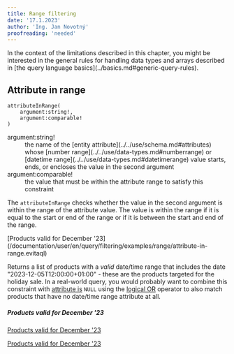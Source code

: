 ```yaml
---
title: Range filtering
date: '17.1.2023'
author: 'Ing. Jan Novotný'
proofreading: 'needed'
---
```


<Note type="info">
In the context of the limitations described in this chapter, you might be interested in the general rules for handling 
data types and arrays described in [the query language basics](../basics.md#generic-query-rules).
</Note>

## Attribute in range

```evitaql-syntax
attributeInRange(
    argument:string!,
    argument:comparable!
)
``` 

<dl>
    <dt>argument:string!</dt>
    <dd>
        the name of the [entity attribute](../../use/schema.md#attributes) whose [number range](../../use/data-types.md#numberrange) 
        or [datetime range](../../use/data-types.md#datetimerange) value starts, ends, or encloses the value 
        in the second argument
    </dd>
    <dt>argument:comparable!</dt>
    <dd>
        the value that must be within the attribute range to satisfy this constraint
    </dd>
</dl>

The `attributeInRange` checks whether the value in the second argument is within the range of the attribute value.
The value is within the range if it is equal to the start or end of the range or if it is between the start and end of 
the range.

<SourceCodeTabs requires="evita_functional_tests/src/test/resources/META-INF/documentation/evitaql-init.java" langSpecificTabOnly>
[Products valid for December '23](/documentation/user/en/query/filtering/examples/range/attribute-in-range.evitaql)
</SourceCodeTabs>

Returns a list of products with a *valid* date/time range that includes the date "2023-12-05T12:00:00+01:00" - these are 
the products targeted for the holiday sale. In a real-world query, you would probably want to combine this constraint 
with [attribute is](comparable.md#attribute-is) `NULL` using the [logical OR](logical.md#or) operator to also match 
products that have no date/time range attribute at all.

<Note type="info">

<NoteTitle toggles="true">

##### Products valid for December '23
</NoteTitle>

<LanguageSpecific to="evitaql,java">

<MDInclude>[Products valid for December '23](/documentation/user/en/query/filtering/examples/range/attribute-in-range.evitaql.md)</MDInclude>

</LanguageSpecific>

<LanguageSpecific to="graphql">

<MDInclude>[Products valid for December '23](/documentation/user/en/query/filtering/examples/range/attribute-in-range.graphql.json.md)</MDInclude>

</LanguageSpecific>

</Note>
